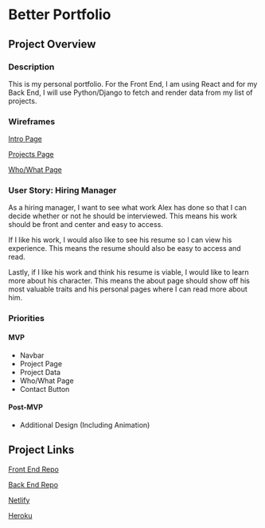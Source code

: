 # Better Portfolio #

## Project Overview ## 


### Description ###
This is my personal portfolio. For the Front End, I am using React and for my Back End, I will use Python/Django to fetch and render data from my list of projects. 

### Wireframes ## 

[Intro Page](https://ln2.sync.com/dl/b78060d80/q88eaj2m-r9epzxmd-m97qnbrg-rcip22hz)

[Projects Page](https://ln2.sync.com/dl/054e76b70/j5mgmtmd-2fa4wk8r-647aptjz-u7ttcwwt)

[Who/What Page](https://ln2.sync.com/dl/9e395b1f0/urr5vxt6-r3r897ni-y7ydb8kc-37ue48x2)

### User Story: Hiring Manager ###

As a hiring manager, I want to see what work Alex has done so that I can decide whether or not he should be interviewed. This means his work should be front and center and easy to access. 

If I like his work, I would also like to see his resume so I can view his experience. This means the resume should also be easy to access and read. 

Lastly, if I like his work and think his resume is viable, I would like to learn more about his character. This means the about page should show off his most valuable traits and his personal pages where I can read more about him. 

### Priorities ### 
#### MVP ####
* Navbar
* Project Page
* Project Data
* Who/What Page
* Contact Button

#### Post-MVP ####
* Additional Design (Including Animation)

## Project Links ##

[Front End Repo]()  

[Back End Repo]()

[Netlify]()

[Heroku]()